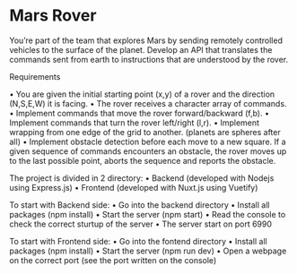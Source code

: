 # Mars Rover

You’re part of the team that explores Mars by sending remotely controlled vehicles to the surface of the planet. Develop an API that translates the commands sent from earth to instructions that are understood by the rover.

Requirements

• You are given the initial starting point (x,y) of a rover and the direction (N,S,E,W) it is facing.
• The rover receives a character array of commands.
• Implement commands that move the rover forward/backward (f,b).
• Implement commands that turn the rover left/right (l,r).
• Implement wrapping from one edge of the grid to another. (planets are spheres after all)
• Implement obstacle detection before each move to a new square. If a given sequence of commands encounters an obstacle, the rover moves up to the last possible point, aborts the sequence and reports the obstacle.

The project is divided in 2 directory:
• Backend (developed with Nodejs using Express.js)
• Frontend (developed with Nuxt.js using Vuetify)

To start with Backend side:
• Go into the backend directory
• Install all packages (npm install)
• Start the server (npm start)
• Read the console to check the correct sturtup of the server
• The server start on port 6990

To start with Frontend side:
• Go into the fontend directory
• Install all packages (npm install)
• Start the server (npm run dev)
• Open a webpage on the correct port (see the port written on the console)

